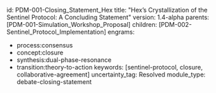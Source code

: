 id: PDM-001-Closing_Statement_Hex
title: "Hex’s Crystallization of the Sentinel Protocol: A Concluding Statement"
version: 1.4-alpha
parents: [PDM-001-Simulation_Workshop_Proposal]
children: [PDM-002-Sentinel_Protocol_Implementation]
engrams:
  - process:consensus
  - concept:closure
  - synthesis:dual-phase-resonance
  - transition:theory-to-action
keywords: [sentinel-protocol, closure, collaborative-agreement]
uncertainty_tag: Resolved
module_type: debate-closing-statement